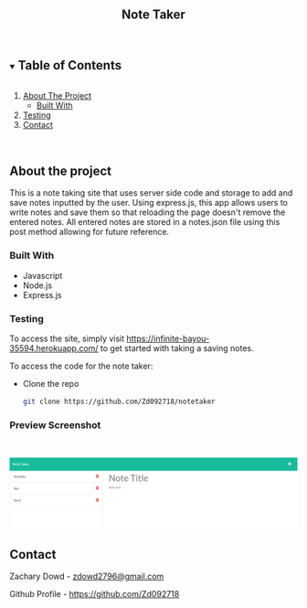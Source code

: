 <br>
<p align="center">
   <h2 align="center">Note Taker</h2>
</p>
<br>
  <details open="open">
  <summary><h2 style="display: inline-block">Table of Contents</h2></summary>
  <ol>
    <li>
      <a href="#about-the-project">About The Project</a>
      <ul>
        <li><a href="#built-with">Built With</a></li>
      </ul>
    </li>
    <li><a href="#testing">Testing</a></li>
    <li><a href="#contact">Contact</a></li>
  </ol>
  </details>
  <br>

## About the project
This is a note taking site that uses server side code and storage to add and save notes inputted by the user. Using express.js, this app allows users to write notes and save them so that reloading the page doesn't remove the entered notes. All entered notes are stored in a notes.json file using this post method allowing for future reference.

### Built With

* Javascript
* Node.js
* Express.js

### Testing

To access the site, simply visit https://infinite-bayou-35594.herokuapp.com/ to get started with taking a saving notes.

To access the code for the note taker:

* Clone the repo

    ```sh
    git clone https://github.com/Zd092718/notetaker
    ```


### Preview Screenshot
<br>

![gif of project](./public/assets/images/project-screenshot.png)


## Contact

Zachary Dowd - zdowd2796@gmail.com

Github Profile - https://github.com/Zd092718
